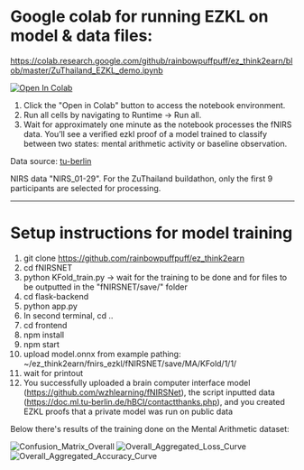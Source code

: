 # Google colab for running EZKL on model & data files:

https://colab.research.google.com/github/rainbowpuffpuff/ez_think2earn/blob/master/ZuThailand_EZKL_demo.ipynb 

[![Open In Colab](https://colab.research.google.com/assets/colab-badge.svg)](https://colab.research.google.com/github/rainbowpuffpuff/ez_think2earn/blob/master/ZuThailand_EZKL_demo.ipynb)

1. Click the "Open in Colab" button to access the notebook environment.
2. Run all cells by navigating to Runtime -> Run all.
3. Wait for approximately one minute as the notebook processes the fNIRS data. You’ll see a verified ezkl proof of a model trained to classify between two states: mental arithmetic activity or baseline observation.

Data source:
[tu-berlin](https://doc.ml.tu-berlin.de/hBCI/contactthanks.php)

NIRS data "NIRS_01-29". For the ZuThailand buildathon, only the first 9 participants are selected for processing. 

---
# Setup instructions for model training

1. git clone https://github.com/rainbowpuffpuff/ez_think2earn
2. cd fNIRSNET
3. python KFold_train.py -> wait for the training to be done and for files to be outputted in the "fNIRSNET/save/" folder
4. cd flask-backend
5. python app.py
6. In second terminal, cd ..
7. cd frontend
8. npm install
9. npm start
10. upload model.onnx from example pathing: ~/ez_think2earn/fnirs_ezkl/fNIRSNET/save/MA/KFold/1/1/
11. wait for printout
12. You successfully uploaded a brain computer interface model (https://github.com/wzhlearning/fNIRSNet), the script inputted data (https://doc.ml.tu-berlin.de/hBCI/contactthanks.php), and you created EZKL proofs that a private model was run on public data

Below there's results of the training done on the Mental Arithmetic dataset:

![Confusion_Matrix_Overall](https://github.com/user-attachments/assets/0465d8f8-cfe2-4d29-83cf-3e9cffa5ba7d)
![Overall_Aggregated_Loss_Curve](https://github.com/user-attachments/assets/97d6af2b-ed3f-4109-a586-7efc6102dbd6)
![Overall_Aggregated_Accuracy_Curve](https://github.com/user-attachments/assets/81c0abd0-ea32-4548-b235-af9481174e53)
